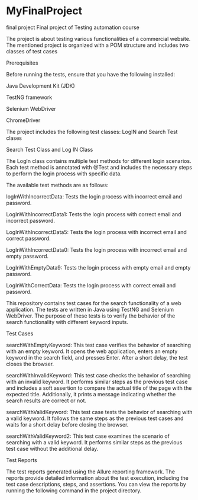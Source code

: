 # MyFinalProject
final project
Final project of Testing automation course 

The project is about testing various functionalities of a commercial website. The mentioned project is organized with a POM structure and includes two classes of test cases 

 

Prerequisites 

Before running the tests, ensure that you have the following installed: 

Java Development Kit (JDK) 

TestNG framework 

Selenium WebDriver 

ChromeDriver 

 

The project includes the following test classes: LogIN and Search Test clases 

 

Search Test  Class and Log IN Class 

 

The LogIn class contains multiple test methods for different login scenarios. Each test method is annotated with @Test and includes the necessary steps to perform the login process with specific data. 

The available test methods are as follows: 

logInWithIncorrectData: Tests the login process with incorrect email and password. 

LogInWithIncorrectData1: Tests the login process with correct email and incorrect password. 

LogInWithIncorrectData5: Tests the login process with incorrect email and correct password. 

LogInWithIncorrectData0: Tests the login process with incorrect email and empty password. 

LogInWithEmptyData9: Tests the login process with empty email and empty password. 

LogInWithCorrectData: Tests the login process with correct email and password. 

This repository contains test cases for the search functionality of a web application. The tests are written in Java using TestNG and Selenium WebDriver. The purpose of these tests is to verify the behavior of the search functionality with different keyword inputs. 

 

Test Cases 

searchWithEmptyKeyword: This test case verifies the behavior of searching with an empty keyword. It opens the web application, enters an empty keyword in the search field, and presses Enter. After a short delay, the test closes the browser. 

searchWithInvalidKeyword: This test case checks the behavior of searching with an invalid keyword. It performs similar steps as the previous test case and includes a soft assertion to compare the actual title of the page with the expected title. Additionally, it prints a message indicating whether the search results are correct or not. 

searchWithValidKeyword: This test case tests the behavior of searching with a valid keyword. It follows the same steps as the previous test cases and waits for a short delay before closing the browser. 

searchWithValidKeyword2: This test case examines the scenario of searching with a valid keyword. It performs similar steps as the previous test case without the additional delay. 

 

Test Reports 

The test reports  generated using the Allure reporting framework. The reports provide detailed information about the test execution, including the test case descriptions, steps, and assertions. You can view the reports by running the following command in the project directory. 

 
